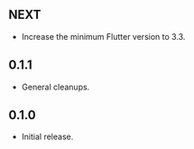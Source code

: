 ## NEXT

* Increase the minimum Flutter version to 3.3.

## 0.1.1

* General cleanups.

## 0.1.0

* Initial release.
